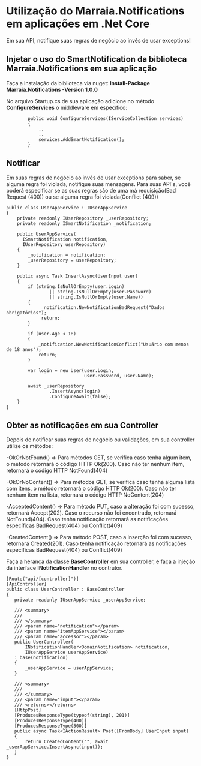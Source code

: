 # Utilização do Marraia.Notifications em aplicações em .Net Core

Em sua API, notifique suas regras de negócio ao invés de usar exceptions!

## Injetar o uso do SmartNotification da biblioteca Marraia.Notifications em sua aplicação

Faça a instalação da biblioteca via nuget:
**Install-Package Marraia.Notifications -Version 1.0.0**

No arquivo Startup.cs de sua aplicação adicione no método **ConfigureServices** o middleware em específico:
```
        public void ConfigureServices(IServiceCollection services)
        {
            ..
            ..
            services.AddSmartNotification();
        }
```
## Notificar 

Em suas regras de negócio ao invés de usar exceptions para saber, se alguma regra foi violada, notifique suas mensagens.
Para suas API´s, você poderá especificar se as suas regras são de uma má requisição(Bad Request (400)) ou se alguma regra foi violada(Conflict (409))

```
public class UserAppService : IUserAppService
{
    private readonly IUserRepository _userRepository;
    private readonly ISmartNotification _notification;

    public UserAppService(
      ISmartNotification notification,
      IUserRepository userRepository)
    {
        _notification = notification;
        _userRepository = userRepository;
    }
    
    public async Task InsertAsync(UserInput user)
    {
        if (string.IsNullOrEmpty(user.Login) 
                || string.IsNullOrEmpty(user.Password)
                || string.IsNullOrEmpty(user.Name))
        {
             _notification.NewNotificationBadRequest("Dados obrigatórios");
             return;
        }
        
        if (user.Age < 18)
        {
            _notification.NewNotificationConflict("Usuário com menos de 18 anos");
            return;
        }

        var login = new User(user.Login, 
                             user.Password, user.Name);

        await _userRepository
                .InsertAsync(login)
                .ConfigureAwait(false);
    }
}
```  

## Obter as notificações em sua Controller

Depois de notificar suas regras de negócio ou validações, em sua controller utilize os métodos:

-OkOrNotFound() => Para métodos GET, se verifica caso tenha algum item, o método retornará o código HTTP Ok(200).
                   Caso não ter nenhum item, retornará o código HTTP NotFound(404)
                   
-OkOrNoContent() => Para métodos GET, se verifica caso tenha alguma lista com itens, o método retornará o código HTTP Ok(200).
                    Caso não ter nenhum item na lista, retornará o código HTTP NoContent(204)
                    
-AcceptedContent() => Para método PUT, caso a alteração foi com sucesso, retornará Accept(202). 
                    Caso o recurso não foi encontrado, retornará NotFound(404). 
                    Caso tenha notificação retornará as notificações específicas BadRequest(404) ou Conflict(409)
                    
-CreatedContent() => Para método POST, caso a inserção foi com sucesso, retornará Created(201).
                     Caso tenha notificação retornará as notificações específicas BadRequest(404) ou Conflict(409)
                     
 Faça a herança da classe **BaseController** em sua controller, e faça a injeção da interface **INotificationHandler<DomainNotification>** no contrutor.
                     
 ```
[Route("api/[controller]")]
[ApiController]
public class UserController : BaseController
{
    private readonly IUserAppService _userAppService;

    /// <summary>
    /// 
    /// </summary>
    /// <param name="notification"></param>
    /// <param name="itemAppService"></param>
    /// <param name="accessor"></param>
    public UserController(
        INotificationHandler<DomainNotification> notification,
        IUserAppService userAppService)
    : base(notification)
    {
        _userAppService = userAppService;
    }

    /// <summary>
    /// 
    /// </summary>
    /// <param name="input"></param>
    /// <returns></returns>
    [HttpPost]
    [ProducesResponseType(typeof(string), 201)]
    [ProducesResponseType(400)]
    [ProducesResponseType(500)]
    public async Task<IActionResult> Post([FromBody] UserInput input)
    {
        return CreatedContent("", await _userAppService.InsertAsync(input));
    }
}
 ```

